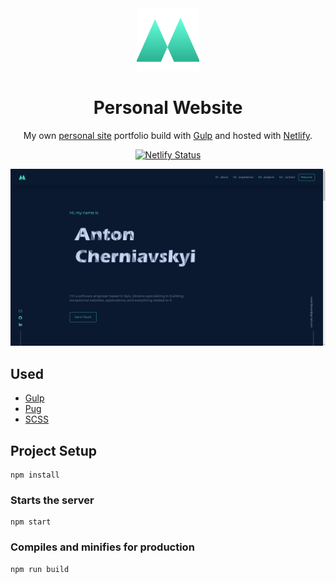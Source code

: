 <div align="center">
  <img src="https://raw.githubusercontent.com/pareder/portfolio/master/public/logo/logo.svg" width="100" alt="Logo"/>
</div>
<h1 align="center">
  Personal Website
</h1>
<p align="center">
  My own <a href="https://pareder.netlify.app" target="_blank">personal site</a> portfolio build with <a href="https://gulpjs.com" target="_blank">Gulp</a> and hosted with <a href="https://www.netlify.com" target="_blank">Netlify</a>.
</p>
<p align="center">
  <a href="https://app.netlify.com/sites/pareder/deploys" target="_blank">
    <img src="https://api.netlify.com/api/v1/badges/cf04beed-dd89-4657-9d0f-96522e004a38/deploy-status" alt="Netlify Status" />
  </a>
</p>

![demo](./public/cover.png)

## Used

- [Gulp](https://gulpjs.com/)
- [Pug](https://pugjs.org/)
- [SCSS](https://sass-lang.com/documentation/syntax#scss)

## Project Setup

```
npm install
```

### Starts the server

```
npm start
```

### Compiles and minifies for production

```
npm run build
```
